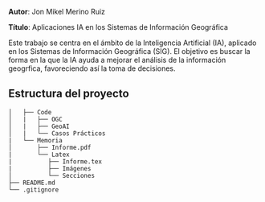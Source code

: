 
 __Autor__: Jon Mikel Merino Ruiz
  
 __Título__: Aplicaciones IA en los Sistemas de Información Geográfica

Este trabajo se centra en el ámbito de la Inteligencia Artificial (IA), aplicado en los Sistemas de Información Geográfica (SIG). 
El objetivo es buscar la forma en la que la IA ayuda a mejorar el análisis de la información geogrfica, favoreciendo así la toma de decisiones.

## Estructura del proyecto
```
│   ├── Code
│   |   ├── OGC
│   |   ├── GeoAI
│   |   └── Casos Prácticos
|   └── Memoria
│       ├── Informe.pdf  
|       └── Latex
|          ├── Informe.tex
|          ├── Imágenes
│          └── Secciones
├── README.md
└── .gitignore
```







